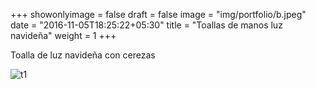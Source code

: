+++
showonlyimage = false
draft = false
image = "img/portfolio/b.jpeg"
date = "2016-11-05T18:25:22+05:30"
title = "Toallas de manos luz navideña"
weight = 1
+++

Toalla de luz navideña con cerezas

<!--more-->

![t1][1]

[1]: /img/b.jpeg 


